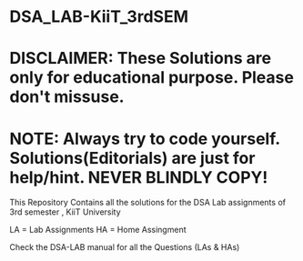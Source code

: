 # DSA_LAB-KiiT_3rdSEM

# DISCLAIMER: These Solutions are only for educational purpose. Please don't missuse. 
# NOTE: Always try to code yourself. Solutions(Editorials) are just for help/hint. NEVER BLINDLY COPY!

This Repository Contains all the solutions for the DSA Lab assignments of 3rd semester , KiiT University

LA = Lab Assignments
HA = Home Assingment 

Check the DSA-LAB manual for all the Questions (LAs & HAs)
